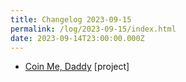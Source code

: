 ```yaml
---
title: Changelog 2023-09-15
permalink: /log/2023-09-15/index.html
date: 2023-09-14T23:00:00.000Z
---
```


- [Coin Me, Daddy](https://coinme.dad) [project] 